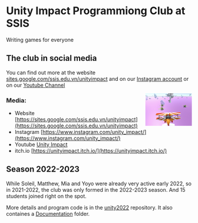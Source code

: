 # Unity Impact Programmiong Club at SSIS

Writing games for everyone

## The club in social media

You can find out more at the website [sites.google.com/ssis.edu.vn/unityimpact](https://sites.google.com/ssis.edu.vn/unityimpact) and on our [Instagram account](https://www.instagram.com/unity_impact/) or on our [Youtube Channel]()

<img src="https://github.com/ssis-unity/.github/blob/main/profile/20220919_asg_itch.io.png" align="right" width="25%">

### Media:

- Website [https://sites.google.com/ssis.edu.vn/unityimpact](https://sites.google.com/ssis.edu.vn/unityimpact)
- Instagram [https://www.instagram.com/unity_impact/](https://www.instagram.com/unity_impact/)
- Youtube [Unity Impact](https://www.youtube.com/channel/UCYwXpmGJ3De0EM0Upb-92vg)
- itch.io [https://unityimpact.itch.io/](https://unityimpact.itch.io/)

## Season 2022-2023

While Soleil, Matthew, Mia and Yoyo were already very active early 2022, so in 2021-2022, the club was only formed in the 2022-2023 season. And 15 students joined right on the spot.

More details and program code is in the [unity2022](https://github.com/ssis-unity/unity2022) repository. It also containes a [Documentation](https://github.com/ssis-unity/unity2022/tree/master/Documentation) folder.

<!--

**Here are some ideas to get you started:**

🙋‍♀️ A short introduction - what is your organization all about?
🌈 Contribution guidelines - how can the community get involved?
👩‍💻 Useful resources - where can the community find your docs? Is there anything else the community should know?
🍿 Fun facts - what does your team eat for breakfast?
🧙 Remember, you can do mighty things with the power of [Markdown](https://docs.github.com/github/writing-on-github/getting-started-with-writing-and-formatting-on-github/basic-writing-and-formatting-syntax)
-->
